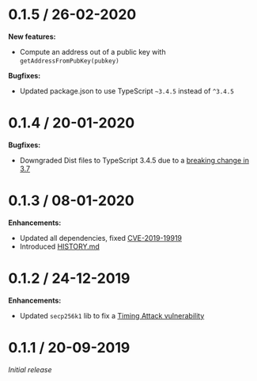 # 0.1.5 / 26-02-2020

**New features:**
- Compute an address out of a public key with `getAddressFromPubKey(pubkey)`

**Bugfixes:**
- Updated package.json to use TypeScript `~3.4.5` instead of `^3.4.5`

# 0.1.4 / 20-01-2020

**Bugfixes:**
- Downgraded Dist files to TypeScript 3.4.5 due to a [breaking change in 3.7](https://github.com/microsoft/TypeScript/issues/33939)

# 0.1.3 / 08-01-2020

**Enhancements:**
- Updated all dependencies, fixed [CVE-2019-19919](https://github.com/advisories/GHSA-w457-6q6x-cgp9)
- Introduced [HISTORY.md](HISTORY.md)

# 0.1.2 / 24-12-2019

**Enhancements:**
- Updated `secp256k1` lib to fix a [Timing Attack vulnerability](https://app.snyk.io/vuln/SNYK-JS-ELLIPTIC-511941)

# 0.1.1 / 20-09-2019

*Initial release*
